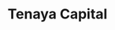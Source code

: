 ---
layout: firm_page
title: "Tenaya Capital"
id: "tenayacapital.com"
permalink: "/tenayacapitaltenayacapital.com/"
website: "https://www.tenayacapital.com"
offices: "Portola Valley (United States), Wellesley (United States)"
investment_stages: "Series A, Series B, Series C"
portfolio_companies: ""
portfolio_link: "https://www.tenayacapital.com/investments"
investment_markets: "Technology"
founded_year: "2009"
description: "Tenaya Capital is a leading early growth technology focused venture capital fund. With $1.5 billion assets under management, Tenaya is an active enterprise and consumer technology investor that strives to partner with companies early in their journeys, typically at the Series B and Series C stage. With offices in the San Francisco Bay Area and the Greater Boston Area, Tenaya has partnered with leading technology startups, including: Acquia, Eventbrite (NYSE: EB), HubSpot (NYSE: HUBS), Infoblox (NYSE: BLOX), Kayak (NASDAQ: KYAK), Lyft, New Relic (NYSE: NEWR), Palo Alto Networks (NYSE: PANW), PlanGrid, Qunar (NASDAQ: QUNR), ThreatMetrix, Wavefront, Zappos and Zuora (NYSE: ZUO). For a full list of Tenaya's investments, please see our website."
linkedin: "https://www.linkedin.com/company/tenaya-capital"
twitter: ""
instagram: ""
team_page: "https://www.tenayacapital.com/team"
investor_type: "Venture Capital"
crunchbase: "https://www.crunchbase.com/organization/tenaya-capital"
pitchbook: "https://pitchbook.com/profiles/investor/40764-07"

# SEO Optimization
meta_title: "Tenaya Capital - VC Firm - projectstartups.com"
meta_description: "Tenaya Capital, Tenaya Capital is a leading early growth technology focused venture capital fund. With $1.5 billion assets under management, Tenaya is an active enter..."
meta_keywords: "Tenaya Capital, Technology, VC firm, venture capital, startup investor, projectstartups.com"
canonical_url: "https://vc.projectstartups.com/tenayacapitaltenayacapital.com/"
---